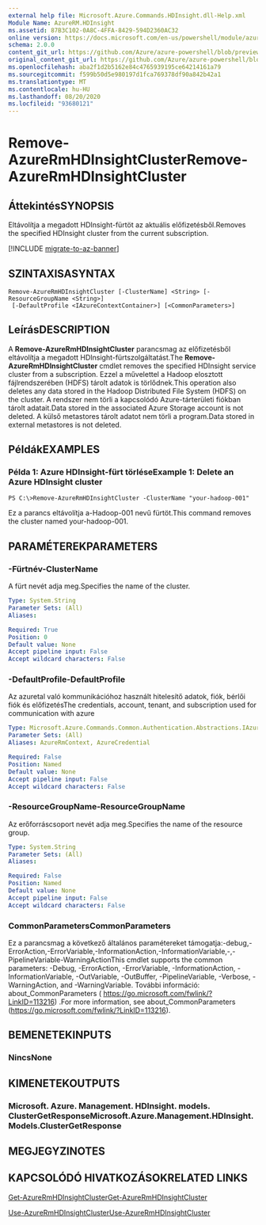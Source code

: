 ```yaml
---
external help file: Microsoft.Azure.Commands.HDInsight.dll-Help.xml
Module Name: AzureRM.HDInsight
ms.assetid: 87B3C102-0A8C-4FFA-8429-594D2360AC32
online version: https://docs.microsoft.com/en-us/powershell/module/azurerm.hdinsight/remove-azurermhdinsightcluster
schema: 2.0.0
content_git_url: https://github.com/Azure/azure-powershell/blob/preview/src/ResourceManager/HDInsight/Commands.HDInsight/help/Remove-AzureRmHDInsightCluster.md
original_content_git_url: https://github.com/Azure/azure-powershell/blob/preview/src/ResourceManager/HDInsight/Commands.HDInsight/help/Remove-AzureRmHDInsightCluster.md
ms.openlocfilehash: aba2f1d2b5162e84c4765939195ce64214161a79
ms.sourcegitcommit: f599b50d5e980197d1fca769378df90a842b42a1
ms.translationtype: MT
ms.contentlocale: hu-HU
ms.lasthandoff: 08/20/2020
ms.locfileid: "93680121"
---
```

# <span data-ttu-id="54dbc-101">Remove-AzureRmHDInsightCluster</span><span class="sxs-lookup"><span data-stu-id="54dbc-101">Remove-AzureRmHDInsightCluster</span></span>

## <span data-ttu-id="54dbc-102">Áttekintés</span><span class="sxs-lookup"><span data-stu-id="54dbc-102">SYNOPSIS</span></span>
<span data-ttu-id="54dbc-103">Eltávolítja a megadott HDInsight-fürtöt az aktuális előfizetésből.</span><span class="sxs-lookup"><span data-stu-id="54dbc-103">Removes the specified HDInsight cluster from the current subscription.</span></span>

[!INCLUDE [migrate-to-az-banner](../../includes/migrate-to-az-banner.md)]

## <span data-ttu-id="54dbc-104">SZINTAXISA</span><span class="sxs-lookup"><span data-stu-id="54dbc-104">SYNTAX</span></span>

```
Remove-AzureRmHDInsightCluster [-ClusterName] <String> [-ResourceGroupName <String>]
 [-DefaultProfile <IAzureContextContainer>] [<CommonParameters>]
```

## <span data-ttu-id="54dbc-105">Leírás</span><span class="sxs-lookup"><span data-stu-id="54dbc-105">DESCRIPTION</span></span>
<span data-ttu-id="54dbc-106">A **Remove-AzureRmHDInsightCluster** parancsmag az előfizetésből eltávolítja a megadott HDInsight-fürtszolgáltatást.</span><span class="sxs-lookup"><span data-stu-id="54dbc-106">The **Remove-AzureRmHDInsightCluster** cmdlet removes the specified HDInsight service cluster from a subscription.</span></span>
<span data-ttu-id="54dbc-107">Ezzel a művelettel a Hadoop elosztott fájlrendszerében (HDFS) tárolt adatok is törlődnek.</span><span class="sxs-lookup"><span data-stu-id="54dbc-107">This operation also deletes any data stored in the Hadoop Distributed File System (HDFS) on the cluster.</span></span>
<span data-ttu-id="54dbc-108">A rendszer nem törli a kapcsolódó Azure-tárterületi fiókban tárolt adatait.</span><span class="sxs-lookup"><span data-stu-id="54dbc-108">Data stored in the associated Azure Storage account is not deleted.</span></span>
<span data-ttu-id="54dbc-109">A külső metastores tárolt adatot nem törli a program.</span><span class="sxs-lookup"><span data-stu-id="54dbc-109">Data stored in external metastores is not deleted.</span></span>

## <span data-ttu-id="54dbc-110">Példák</span><span class="sxs-lookup"><span data-stu-id="54dbc-110">EXAMPLES</span></span>

### <span data-ttu-id="54dbc-111">Példa 1: Azure HDInsight-fürt törlése</span><span class="sxs-lookup"><span data-stu-id="54dbc-111">Example 1: Delete an Azure HDInsight cluster</span></span>
```
PS C:\>Remove-AzureRmHDInsightCluster -ClusterName "your-hadoop-001"
```

<span data-ttu-id="54dbc-112">Ez a parancs eltávolítja a-Hadoop-001 nevű fürtöt.</span><span class="sxs-lookup"><span data-stu-id="54dbc-112">This command removes the cluster named your-hadoop-001.</span></span>

## <span data-ttu-id="54dbc-113">PARAMÉTEREK</span><span class="sxs-lookup"><span data-stu-id="54dbc-113">PARAMETERS</span></span>

### <span data-ttu-id="54dbc-114">-Fürtnév</span><span class="sxs-lookup"><span data-stu-id="54dbc-114">-ClusterName</span></span>
<span data-ttu-id="54dbc-115">A fürt nevét adja meg.</span><span class="sxs-lookup"><span data-stu-id="54dbc-115">Specifies the name of the cluster.</span></span>

```yaml
Type: System.String
Parameter Sets: (All)
Aliases:

Required: True
Position: 0
Default value: None
Accept pipeline input: False
Accept wildcard characters: False
```

### <span data-ttu-id="54dbc-116">-DefaultProfile</span><span class="sxs-lookup"><span data-stu-id="54dbc-116">-DefaultProfile</span></span>
<span data-ttu-id="54dbc-117">Az azuretal való kommunikációhoz használt hitelesítő adatok, fiók, bérlői fiók és előfizetés</span><span class="sxs-lookup"><span data-stu-id="54dbc-117">The credentials, account, tenant, and subscription used for communication with azure</span></span>

```yaml
Type: Microsoft.Azure.Commands.Common.Authentication.Abstractions.IAzureContextContainer
Parameter Sets: (All)
Aliases: AzureRmContext, AzureCredential

Required: False
Position: Named
Default value: None
Accept pipeline input: False
Accept wildcard characters: False
```

### <span data-ttu-id="54dbc-118">-ResourceGroupName</span><span class="sxs-lookup"><span data-stu-id="54dbc-118">-ResourceGroupName</span></span>
<span data-ttu-id="54dbc-119">Az erőforráscsoport nevét adja meg.</span><span class="sxs-lookup"><span data-stu-id="54dbc-119">Specifies the name of the resource group.</span></span>

```yaml
Type: System.String
Parameter Sets: (All)
Aliases:

Required: False
Position: Named
Default value: None
Accept pipeline input: False
Accept wildcard characters: False
```

### <span data-ttu-id="54dbc-120">CommonParameters</span><span class="sxs-lookup"><span data-stu-id="54dbc-120">CommonParameters</span></span>
<span data-ttu-id="54dbc-121">Ez a parancsmag a következő általános paramétereket támogatja:-debug,-ErrorAction,-ErrorVariable,-InformationAction,-InformationVariable,-,-PipelineVariable-WarningAction</span><span class="sxs-lookup"><span data-stu-id="54dbc-121">This cmdlet supports the common parameters: -Debug, -ErrorAction, -ErrorVariable, -InformationAction, -InformationVariable, -OutVariable, -OutBuffer, -PipelineVariable, -Verbose, -WarningAction, and -WarningVariable.</span></span> <span data-ttu-id="54dbc-122">További információ: about_CommonParameters ( https://go.microsoft.com/fwlink/?LinkID=113216) .</span><span class="sxs-lookup"><span data-stu-id="54dbc-122">For more information, see about_CommonParameters (https://go.microsoft.com/fwlink/?LinkID=113216).</span></span>

## <span data-ttu-id="54dbc-123">BEMENETEK</span><span class="sxs-lookup"><span data-stu-id="54dbc-123">INPUTS</span></span>

### <span data-ttu-id="54dbc-124">Nincs</span><span class="sxs-lookup"><span data-stu-id="54dbc-124">None</span></span>

## <span data-ttu-id="54dbc-125">KIMENETEK</span><span class="sxs-lookup"><span data-stu-id="54dbc-125">OUTPUTS</span></span>

### <span data-ttu-id="54dbc-126">Microsoft. Azure. Management. HDInsight. models. ClusterGetResponse</span><span class="sxs-lookup"><span data-stu-id="54dbc-126">Microsoft.Azure.Management.HDInsight.Models.ClusterGetResponse</span></span>

## <span data-ttu-id="54dbc-127">MEGJEGYZI</span><span class="sxs-lookup"><span data-stu-id="54dbc-127">NOTES</span></span>

## <span data-ttu-id="54dbc-128">KAPCSOLÓDÓ HIVATKOZÁSOK</span><span class="sxs-lookup"><span data-stu-id="54dbc-128">RELATED LINKS</span></span>

[<span data-ttu-id="54dbc-129">Get-AzureRmHDInsightCluster</span><span class="sxs-lookup"><span data-stu-id="54dbc-129">Get-AzureRmHDInsightCluster</span></span>](./Get-AzureRmHDInsightCluster.md)

[<span data-ttu-id="54dbc-130">Use-AzureRmHDInsightCluster</span><span class="sxs-lookup"><span data-stu-id="54dbc-130">Use-AzureRmHDInsightCluster</span></span>](./Use-AzureRmHDInsightCluster.md)


